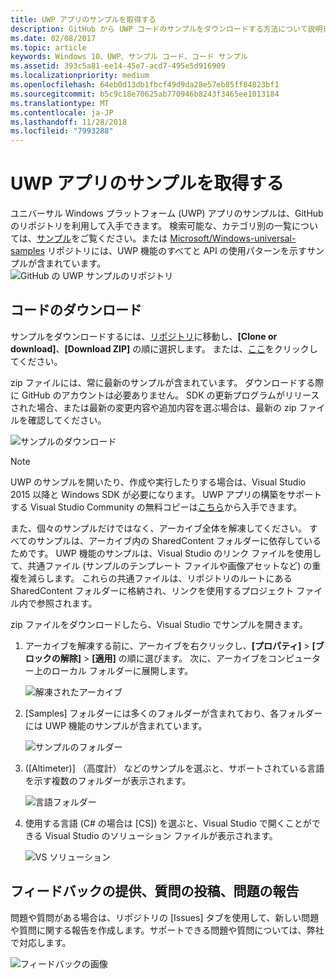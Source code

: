 ```yaml
---
title: UWP アプリのサンプルを取得する
description: GitHub から UWP コードのサンプルをダウンロードする方法について説明します
ms.date: 02/08/2017
ms.topic: article
keywords: Windows 10、UWP、サンプル コード、コード サンプル
ms.assetid: 393c5a81-ee14-45e7-acd7-495e5d916909
ms.localizationpriority: medium
ms.openlocfilehash: 64eb0d13db1fbcf49d9da28e57eb85ff84823bf1
ms.sourcegitcommit: b5c9c18e70625ab770946b8243f3465ee1013184
ms.translationtype: MT
ms.contentlocale: ja-JP
ms.lasthandoff: 11/28/2018
ms.locfileid: "7993288"
---
```

# <a name="get-uwp-app-samples"></a>UWP アプリのサンプルを取得する

ユニバーサル Windows プラットフォーム (UWP) アプリのサンプルは、GitHub のリポジトリを利用して入手できます。 検索可能な、カテゴリ別の一覧については、[サンプル](https://developer.microsoft.com/windows/samples "デベロッパー センターのサンプル")をご覧ください。または [Microsoft/Windows-universal-samples](https://github.com/Microsoft/Windows-universal-samples "ユニバーサル Windows プラットフォーム アプリのサンプルの GitHub リポジトリ") リポジトリには、UWP 機能のすべてと API の使用パターンを示すサンプルが含まれています。  
![GitHub の UWP サンプルのリポジトリ](images/GitHubUWPSamplesPage.png)

## <a name="download-the-code"></a>コードのダウンロード

サンプルをダウンロードするには、[リポジトリ](https://github.com/Microsoft/Windows-universal-samples "ユニバーサル Windows プラットフォーム アプリのサンプル GitHub リポジトリ")に移動し、**[Clone or download]**、**[Download ZIP]** の順に選択します。 または、[ここ](https://github.com/Microsoft/Windows-universal-samples/archive/master.zip "ユニバーサル Windows プラットフォーム アプリのサンプル zip ファイルのダウンロード")をクリックしてください。

zip ファイルには、常に最新のサンプルが含まれています。 ダウンロードする際に GitHub のアカウントは必要ありません。 SDK の更新プログラムがリリースされた場合、または最新の変更内容や追加内容を選ぶ場合は、最新の zip ファイルを確認してください。

![サンプルのダウンロード](images/SamplesDownloadButton.png)


> [!NOTE]
> UWP のサンプルを開いたり、作成や実行したりする場合は、Visual Studio 2015 以降と Windows SDK が必要になります。 UWP アプリの構築をサポートする Visual Studio Community の無料コピーは[こちら](http://go.microsoft.com/fwlink/p/?LinkID=280676 "Windows development tools downloads")から入手できます。  
>
> また、個々のサンプルだけではなく、アーカイブ全体を解凍してください。 すべてのサンプルは、アーカイブ内の SharedContent フォルダーに依存しているためです。 UWP 機能のサンプルは、Visual Studio のリンク ファイルを使用して、共通ファイル (サンプルのテンプレート ファイルや画像アセットなど) の重複を減らします。 これらの共通ファイルは、リポジトリのルートにある SharedContent フォルダーに格納され、リンクを使用するプロジェクト ファイル内で参照されます。

zip ファイルをダウンロードしたら、Visual Studio でサンプルを開きます。

1.  アーカイブを解凍する前に、アーカイブを右クリックし、**[プロパティ]** > **[ブロックの解除]** > **[適用]** の順に選びます。 次に、アーカイブをコンピューター上のローカル フォルダーに展開します。

    ![解凍されたアーカイブ](images/SamplesUnzip1.png)
2.  [Samples] フォルダーには多くのフォルダーが含まれており、各フォルダーには UWP 機能のサンプルが含まれています。

    ![サンプルのフォルダー](images/SamplesUnzip2.png)

3.  ([Altimeter)] （高度計） などのサンプルを選ぶと、サポートされている言語を示す複数のフォルダーが表示されます。

    ![言語フォルダー](images/SamplesUnzip3.png)

4.  使用する言語 (C\# の場合は [CS]) を選ぶと、Visual Studio で開くことができる Visual Studio のソリューション ファイルが表示されます。

    ![VS ソリューション](images/SamplesUnzip4.png)

## <a name="give-feedback-ask-questions-and-report-issues"></a>フィードバックの提供、質問の投稿、問題の報告

問題や質問がある場合は、リポジトリの [Issues] タブを使用して、新しい問題や質問に関する報告を作成します。サポートできる問題や質問については、弊社で対応します。

![フィードバックの画像](images/GitHubUWPSamplesFeedback.png)
